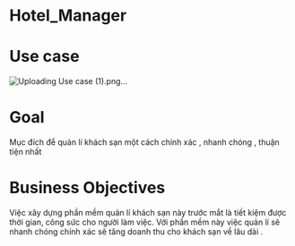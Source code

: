 # Hotel_Manager
# Use case
![Uploading Use case (1).png…]()
# Goal 
Mục đích để quản lí khách sạn một cách chính xác , nhanh chóng , thuận tiện nhất
# Business Objectives 
Việc xây dựng phần mềm quản lí khách sạn này trước mắt là tiết kiệm được thời gian, công sức cho người làm việc. Với phần mềm này việc quản lí sẽ nhanh chóng chính xác sẽ tăng doanh thu cho khách sạn về lâu dài .
